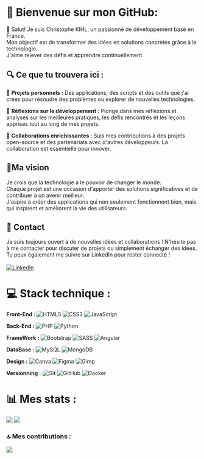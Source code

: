 # 💫 Bienvenue sur mon GitHub:
👋 Salut! Je suis Christophe KIHL, un passionné de développement basé en France.<br>
Mon objectif est de transformer des idées en solutions concrètes grâce à la technologie.<br>
J'aime relever des défis et apprendre continuellement.

## 🔍 Ce que tu trouvera ici :<br>
🌟 <b>Projets personnels :</b> Des applications, des scripts et des outils que j'ai crées pour résoudre des problèmes ou explorer de nouvelles technologies.<br>

📝 <b>Réflexions sur le développement :</b> Plonge dans mes réflexions et analyses sur les meilleures pratiques, les défis rencontrés et les leçons apprises tout au long de mes projets.<br>

🤝 <b>Collaborations enrichissantes :</b> Suis mes contributions à des projets open-source et des partenariats avec d'autres développeurs. La collaboration est essentielle pour innover.<br>

## 🌈Ma vision <br>
Je crois que la technologie a le pouvoir de changer le monde.<br>Chaque projet est une occasion d'apporter des solutions significatives et de contribuer à un avenir meilleur.<br>J'aspire à créer des applications qui non seulement fonctionnent bien, mais qui inspirent et améliorent la vie des utilisateurs.<br>

## 📧 Contact<br>
Je suis toujours ouvert à de nouvelles idées et collaborations ! N'hésite pas à me contacter pour discuter de projets ou simplement échanger des idées. Tu peux également me suivre sur LinkedIn pour rester connecté !<br><br>
[![LinkedIn](https://img.shields.io/badge/LinkedIn-%230077B5.svg?logo=linkedin&logoColor=white)](https://linkedin.com/in/christophe-kihl-devfullstack) 

# 💻 Stack technique :
<b>Front-End : </b>
![HTML5](https://img.shields.io/badge/html5-%23E34F26.svg?style=plastic&logo=html5&logoColor=white)
![CSS3](https://img.shields.io/badge/css3-%231572B6.svg?style=plastic&logo=css3&logoColor=white)
![JavaScript](https://img.shields.io/badge/javascript-%23323330.svg?style=plastic&logo=javascript&logoColor=%23F7DF1E)

<b>Back-End :</b>
![PHP](https://img.shields.io/badge/php-%23777BB4.svg?style=plastic&logo=php&logoColor=white)
![Python](https://img.shields.io/badge/python-3670A0?style=plastic&logo=python&logoColor=ffdd54)

<b>FrameWork :</b>
![Bootstrap](https://img.shields.io/badge/bootstrap-%238511FA.svg?style=plastic&logo=bootstrap&logoColor=white)
![SASS](https://img.shields.io/badge/SASS-hotpink.svg?style=plastic&logo=SASS&logoColor=white)
![Angular](https://img.shields.io/badge/angular-%23DD0031.svg?style=plastic&logo=angular&logoColor=white)

<b>DataBase :</b>
![MySQL](https://img.shields.io/badge/mysql-4479A1.svg?style=plastic&logo=mysql&logoColor=white)
![MongoDB](https://img.shields.io/badge/MongoDB-%234ea94b.svg?style=plastic&logo=mongodb&logoColor=white)

<b>Design :</b>
![Canva](https://img.shields.io/badge/Canva-%2300C4CC.svg?style=plastic&logo=Canva&logoColor=white)
![Figma](https://img.shields.io/badge/figma-%23F24E1E.svg?style=plastic&logo=figma&logoColor=white)
![Gimp](https://img.shields.io/badge/Gimp-657D8B?style=plastic&logo=gimp&logoColor=FFFFFF)

<b>Versionning :</b>
![Git](https://img.shields.io/badge/git-%23F05033.svg?style=plastic&logo=git&logoColor=white)
![GitHub](https://img.shields.io/badge/github-%23121011.svg?style=plastic&logo=github&logoColor=white)
![Docker](https://img.shields.io/badge/docker-%230db7ed.svg?style=plastic&logo=docker&logoColor=white)

# 📊 Mes stats :
![](https://github-readme-stats.vercel.app/api?username=ChristopheKIHL&theme=tokyonight&hide_border=false&include_all_commits=false&count_private=false)
![](https://github-readme-stats.vercel.app/api/top-langs/?username=ChristopheKIHL&theme=tokyonight&hide_border=false&include_all_commits=false&count_private=false&layout=compact)

### 🔝 Mes contributions :
![](https://github-contributor-stats.vercel.app/api?username=ChristopheKIHL&limit=5&theme=tokyonight&combine_all_yearly_contributions=true)
